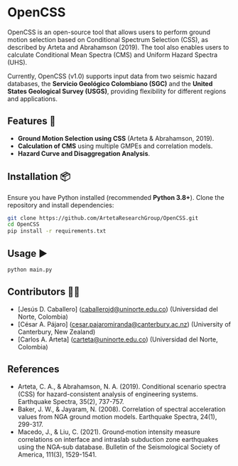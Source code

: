 # OpenCSS

OpenCSS is an open-source tool that allows users to perform ground motion selection based on Conditional Spectrum Selection (CSS), as described by Arteta and Abrahamson (2019). The tool also enables users to calculate Conditional Mean Spectra (CMS) and Uniform Hazard Spectra (UHS).

Currently, OpenCSS (v1.0) supports input data from two seismic hazard databases, the **Servicio Geológico Colombiano (SGC)** and the **United States Geological Survey (USGS)**, providing flexibility for different regions and applications.


## Features 🚀

- **Ground Motion Selection using CSS** (Arteta & Abrahamson, 2019).
- **Calculation of CMS** using multiple GMPEs and correlation models.
- **Hazard Curve and Disaggregation Analysis**.

## Installation 📦

Ensure you have Python installed (recommended **Python 3.8+**). Clone the repository and install dependencies:

```bash
git clone https://github.com/ArtetaResearchGroup/OpenCSS.git
cd OpenCSS
pip install -r requirements.txt
```
## Usage ▶️
```bash
python main.py
```
## Contributors 👨‍💻
* [Jesús D. Caballero] (caballerojd@uninorte.edu.co) (Universidad del Norte, Colombia) 
* [César A. Pájaro] (cesar.pajaromiranda@canterbury.ac.nz) (University of Canterbury, New Zealand)
* [Carlos A. Arteta] (carteta@uninorte.edu.co) (Universidad del Norte, Colombia)

## References
* Arteta, C. A., & Abrahamson, N. A. (2019). Conditional scenario spectra (CSS) for hazard-consistent analysis of engineering systems. Earthquake Spectra, 35(2), 737-757.
* Baker, J. W., & Jayaram, N. (2008). Correlation of spectral acceleration values from NGA ground motion models. Earthquake Spectra, 24(1), 299-317.
* Macedo, J., & Liu, C. (2021). Ground‐motion intensity measure correlations on interface and intraslab subduction zone earthquakes using the NGA‐sub database. Bulletin of the Seismological Society of America, 111(3), 1529-1541.
